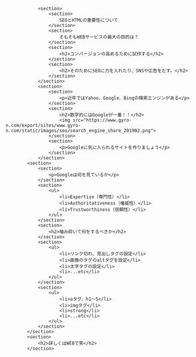 
				<section>
					<section>
						SEOとHTMLの重要性について
					</section>
					<section>
						そもそもWEBサービスの最大の目的は？
					</section>
					<section>
						<h2>コンバージョンの高めるために試作する</h2>
					</section>
					<section>
						<h2>そのためにSEOに力を入れたり、SNSや広告をだす。</h2>
					</section>
				</section>
				<section>
					<section>
						<p>近年ではYahoo、Google、Bingの検索エンジンがある</p>
					</section>
					<section>
						<h2>数字的にはGoogleが一番！！</h2>
						<img src="https://www.gyro-n.com/export/sites/www.gyro-n.com/static/images/seo/search_engine_share_201902.png">
					</section>
					<section>
						<p>Googleに気に入られるサイトを作りましょう</p>
					</section>
				</section>
			<section>
				<section>
					<p>Googleは何を見ているか</p>
				</section>
				<section>
					<ul>
						<li>Expertise（専門性）</li>
						<li>Authoritativeness（権威性）</li>
						<li>Trustworthiness（信頼性）</li>
					</ul>
				</section>
				<section>
					<h2>噛み砕いて何をするべきか</h2>
				</section>
				<section>
					<ul>
						<li>リンク切れ、見出しタグの設定</li>
						<li>画像のタグのaltタグを設定</li>
						<li>太字タグの設定</li>
						<li>...etc</li>
					</ul>
				</section>
				<section>
					<ul>
						<li>aタグ、h1〜5</li>
						<li>imgタグ</li>
						<li>strong</li>
						<li>...etc</li>
					</ul>
				</section>
			</section>
			<section>
				<h2>詳しくはWEBで笑</h2>
			</section>
